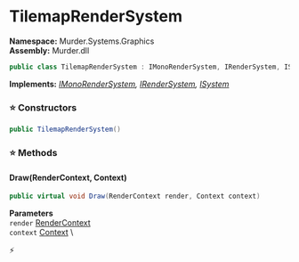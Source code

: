 # TilemapRenderSystem

**Namespace:** Murder.Systems.Graphics \
**Assembly:** Murder.dll

```csharp
public class TilemapRenderSystem : IMonoRenderSystem, IRenderSystem, ISystem
```

**Implements:** _[IMonoRenderSystem](../..//Murder/Core/Graphics/IMonoRenderSystem.html), [IRenderSystem](../..//Bang/Systems/IRenderSystem.html), [ISystem](../..//Bang/Systems/ISystem.html)_

### ⭐ Constructors
```csharp
public TilemapRenderSystem()
```

### ⭐ Methods
#### Draw(RenderContext, Context)
```csharp
public virtual void Draw(RenderContext render, Context context)
```

**Parameters** \
`render` [RenderContext](../..//Murder/Core/Graphics/RenderContext.html) \
`context` [Context](../..//Bang/Contexts/Context.html) \



⚡